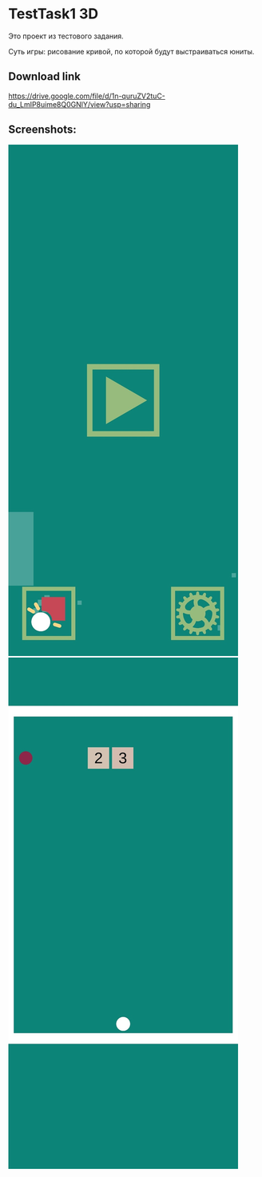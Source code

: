 # TestTask1 3D

Это проект из тестового задания.

Суть игры: рисование кривой, по которой будут выстраиваться юниты.

## Download link
https://drive.google.com/file/d/1n-quruZV2tuC-du_LmIP8uime8Q0GNlY/view?usp=sharing

## Screenshots:

![Image alt](https://github.com/matvuric/Balls/raw/master/1.jpg)
![Image alt](https://github.com/matvuric/Balls/raw/master/2.jpg)
